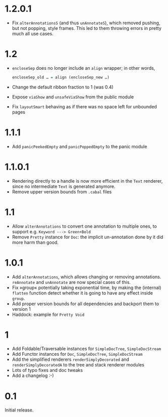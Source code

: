 # 1.2.0.1

- Fix `alterAnnotationsS` (and thus `unAnnotateS`), which removed pushing, but
  not popping, style frames. This led to them throwing errors in pretty much all
  use cases.

# 1.2

- `encloseSep` does no longer include an `align` wrapper; in other words,

    ```haskell
    encloseSep_old … = align (encloseSep_new …)
    ```
- Change the default ribbon fraction to 1 (was 0.4)
- Expose `viaShow` and `unsafeViaShow` from the public module
- Fix `layoutSmart` behaving as if there was no space left for unbounded pages

# 1.1.1

- Add `panicPeekedEmpty` and `panicPoppedEmpty` to the panic module

# 1.1.0.1

- Rendering directly to a handle is now more efficient in the `Text` renderer,
  since no intermediate `Text` is generated anymore.
- Remove upper version bounds from `.cabal` files

# 1.1

- Allow `alterAnnotations` to convert one annotation to multiple ones, to
  support e.g. `Keyword ---> Green+Bold`
- Remove `Pretty` instance for `Doc`: the implicit un-annotation done by it did
  more harm than good.

# 1.0.1

- Add `alterAnnotations`, which allows changing or removing annotations.
  `reAnnotate` and `unAnnotate` are now special cases of this.
- Fix »group« potentially taking exponential time, by making the (internal)
  `flatten` function detect whether it is going to have any effect inside
  `group`.
- Add proper version bounds for all dependencies and backport them to version 1
- Haddock: example for `Pretty Void`

# 1

- Add Foldable/Traversable instances for `SimpleDocTree`, `SimpleDocStream`
- Add Functor instances for `Doc`, `SimpleDocTree`, `SimpleDocStream`
- Add the simplified renderers `renderSimplyDecorated` and
  `renderSimplyDecoratedA` to the tree and stack renderer modules
- Lots of typo fixes and doc tweaks
- Add a changelog :-)

# 0.1

Initial release.
